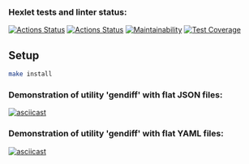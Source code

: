 ### Hexlet tests and linter status:
[![Actions Status](https://github.com/gaivanchi/frontend-project-46/workflows/hexlet-check/badge.svg)](https://github.com/gaivanchi/frontend-project-46/actions)
[![Actions Status](https://github.com/gaivanchi/frontend-project-46/actions/workflows/github-check.yml/badge.svg)](https://github.com/gaivanchi/frontend-project-46/actions/workflows/github-check.yml)
[![Maintainability](https://api.codeclimate.com/v1/badges/677bcb06ff97dea512f5/maintainability)](https://codeclimate.com/github/gaivanchi/frontend-project-46/maintainability)
[![Test Coverage](https://api.codeclimate.com/v1/badges/677bcb06ff97dea512f5/test_coverage)](https://codeclimate.com/github/gaivanchi/frontend-project-46/test_coverage)

## Setup
```sh
make install
```

### Demonstration of utility 'gendiff' with flat JSON files:
[![asciicast](https://asciinema.org/a/QBC7umYB53UOvpodO0lZjkJbt.svg)](https://asciinema.org/a/QBC7umYB53UOvpodO0lZjkJbt)

### Demonstration of utility 'gendiff' with flat YAML files:
[![asciicast](https://asciinema.org/a/FIi8qQj7q0MIQ1KZh2DPt92ZF.svg)](https://asciinema.org/a/FIi8qQj7q0MIQ1KZh2DPt92ZF)


